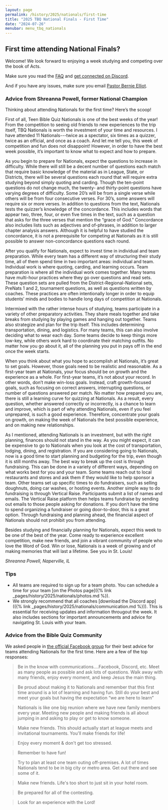 ```yaml
---
layout: page
permalink: /history/2025/nationals/first-time
title: "2025 TBQ National Finals - First Time"
date: "2024-07-26"
menubar: menu_tbq_nationals
---
```


## First time attending National Finals?

Welcome! We look forward to enjoying a week studying and competing over the book of Acts.

Make sure you read the [FAQ](/history/2025/nationals/faq) and [get connected on Discord](/history/2025/nationals/communication).

And if you have any issues, make sure you email [Pastor Bernie Elliot](mailto:PastorBernie@BibleQuiz.com).

### Advice from Shreanna Powell, former National Champion

Thinking about attending Nationals for the first time? Here’s the scoop!

First of all, Teen Bible Quiz Nationals is one of the best weeks of the year! From the competition to seeing old friends to new experiences to the trip itself, TBQ Nationals is worth the investment of your time and resources. I have attended 11 Nationals---twice as a spectator, six times as a quizzer, twice as an official, and once as a coach. And let me tell you, this week of competition and fun does not disappoint! However, in order to have the best week possible, it’s important to know what to expect and how to prepare.

​As you begin to prepare for Nationals, expect the questions to increase in difficulty. While there will still be a decent number of questions each match that require basic knowledge of the material as in League, State, or Districts, there will be several questions each round that will require extra studying beyond simply quoting and carding. Though the ten-point questions do not change much, the twenty- and thirty-point questions have varying degrees of difficulty. Some 20’s will be from a single verse while others will be from four consecutive verses. For 30’s, some answers will require six or more verses. In addition to questions from the text, Nationals tests the quizzer’s knowledge of the concordance. This includes words that appear two, three, four, or even five times in the text, such as a question that asks for the three verses that mention the “grace of God.” Concordance also includes lists such as adjectives and of-phrases, in addition to larger chapter analysis answers. Although it is helpful to have studied the concordance, it is not a prerequisite for competing at Nationals as it is still possible to answer non-concordance questions each round.

​After you qualify for Nationals, expect to invest time in individual and team preparation. While every team has a different way of structuring their study time, all of them spend time in two important areas: individual and team. Individual work is where quoting, carding, and learning occurs. Team preparation is where all the individual work comes together. Many teams have multi-hour practices where they go over questions and read sets. These question sets are pulled from the District-Regional-National sets, PreNats 1 and 2, tournament questions, as well as questions written by coaches. These practices are often intentionally longer in order to equip students’ minds and bodies to handle long days of competition at Nationals.

Intermixed with the rather intense hours of studying, teams participate in a variety of other preparatory activities. They share meals together and take breaks from studying by playing games and hanging out together. Teams also strategize and plan for the trip itself. This includes determining transportation, dining, and logistics. For many teams, this can also involve deciding what to wear each day. Some teams decide to keep things more low-key, while others work hard to coordinate their matching outfits. No matter how you go about it, all of the planning you put in pays off in the end once the week starts.

When you think about what you hope to accomplish at Nationals, it’s great to set goals. However, those goals need to be realistic and reasonable. As a first-year team at Nationals, your focus should be on growth and the experience as a whole. For first-year teams, it’s not about your record. In other words, don’t make win-loss goals. Instead, craft growth-focused goals, such as focusing on correct answers, interrupting questions, or number of questions answered per match. No matter how prepared you are, there is still a learning curve for quizzing at Nationals. As a result, every question, whether answered correctly or incorrectly, is a chance to learn and improve, which is part of why attending Nationals, even if you feel unprepared, is such a good experience. Therefore, concentrate your goals on growth, on making the week of Nationals the best possible experience, and on making new relationships.

As I mentioned, attending Nationals is an investment, but with the right planning, finances should not stand in the way. As you might expect, it can be expensive to go to Nationals when you look at the cost of transportation, lodging, dining, and registration. If you are considering going to Nationals, now is a good time to start planning and budgeting for the trip, even though it is still months away. The best way to break up the cost is through fundraising. This can be done in a variety of different ways, depending on what works best for you and your team. Some teams reach out to local restaurants and stores and ask them if they would like to help sponsor a team. Other teams set up specific times to do fundraisers, such as selling doughnuts, doing car washes, or hosting events. Another simple way to do fundraising is through Vertical Raise. Participants submit a list of names and emails. The Vertical Raise platform then helps teams fundraise by sending out emails to those people asking for donations. If you don’t have the time to spend organizing a fundraiser or going door-to-door, this is a great option. Through fundraising and planning ahead, the financial aspect of Nationals should not prohibit you from attending.

Besides studying and financially planning for Nationals, expect this week to be one of the best of the year. Come ready to experience excellent competition, make new friends, and join a vibrant community of people who love the Word of God. Win or lose, Nationals is a week of growing and of making memories that will last a lifetime. See you in St. Louis!

_Shreanna Powell, Naperville, IL_

### Tips

-   All teams are required to sign up for a team photo. You can schedule a time for your team [on the Photos page]({% link _pages/history/2025/nationals/photos.md %}).
-   We strongly recommend that all coaches [download the Discord app](({% link _pages/history/2025/nationals/communication.md %})). This is essential for receiving updates and information througout the week. It also includes sections for important announcements and advice for navigating St. Louis with your team.

### Advice from the Bible Quiz Community

We asked people in [the official Facebook group](https://www.facebook.com/groups/agbiblequiz/posts/7232432523460542/) for their best advice for teams attending Nationals for the first time. Here are a few of the top responses:

> Be in the know with communications....Facebook, Discord, etc. Meet as many people as possible and ask lots of questions. Walk away with many friends, enjoy every moment, and keep Jesus the main thing.

> Be proud about making it to Nationals and remember that this first time around is a lot of learning and having fun. Still do your best and meet your goals but having the expectation “we are here to learn”

> Nationals is like one big reunion where we have new family members every year. Meeting new people and making friends is all about jumping in and asking to play or get to know someone.

> Make new friends. This should actually start at league meets and invitational tournaments. You'll make friends for life!

> Enjoy every moment & don't get too stressed.

> Remember to have fun!

> Try to plan at least one team outing off-premises. A lot of times Nationals tend to be in big city or metro area. Get out there and see some of it.

> Make new friends. Life's too short to just sit in your hotel room.

> Be prepared for all of the contesting.

> Look for an experience with the Lord!
